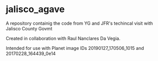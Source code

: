 # jalisco_agave
A repository containig the code from YG and JFR's techincal visit with Jalisco County Govmt

Created in collaboration with Raul Nanclares Da Vegia.

Intended for use with Planet image IDs 20190127_170506_1015 and 20170228_164439_0e14
